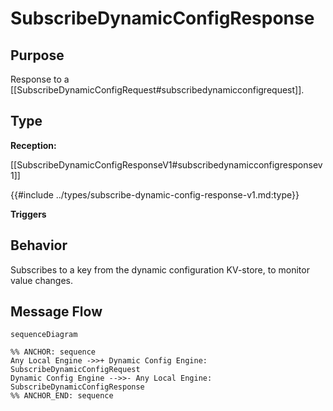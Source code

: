 <div class="message">

# SubscribeDynamicConfigResponse

## Purpose

<!-- ANCHOR: purpose -->
Response to a [[SubscribeDynamicConfigRequest#subscribedynamicconfigrequest]].
<!-- ANCHOR_END: purpose -->

## Type

<!-- ANCHOR: type -->
**Reception:**

[[SubscribeDynamicConfigResponseV1#subscribedynamicconfigresponsev1]]

{{#include ../types/subscribe-dynamic-config-response-v1.md:type}}

**Triggers**



<!-- ANCHOR_END: type -->

## Behavior

<!-- ANCHOR: behavior -->
Subscribes to a key from the dynamic configuration KV-store, to monitor value changes.
<!-- ANCHOR_END: behavior -->


## Message Flow

<!-- ANCHOR: messages -->
```mermaid
sequenceDiagram

%% ANCHOR: sequence
Any Local Engine ->>+ Dynamic Config Engine: SubscribeDynamicConfigRequest
Dynamic Config Engine -->>- Any Local Engine: SubscribeDynamicConfigResponse
%% ANCHOR_END: sequence
```

<!-- ANCHOR_END: messages -->

</div>